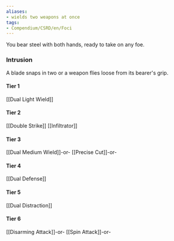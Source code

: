 ```yaml
---
aliases:
- wields two weapons at once
tags:
- Compendium/CSRD/en/Foci
---
```


You bear steel with both hands, ready to take on any foe.
 ### Intrusion
A blade snaps in two or a weapon flies loose from its bearer's grip.

#### Tier 1
[[Dual Light Wield]]
#### Tier 2
[[Double Strike]]
[[Infiltrator]]
#### Tier 3
[[Dual Medium Wield]]-or-
[[Precise Cut]]-or-
#### Tier 4
[[Dual Defense]]
#### Tier 5
[[Dual Distraction]]
#### Tier 6
[[Disarming Attack]]-or-
[[Spin Attack]]-or-
